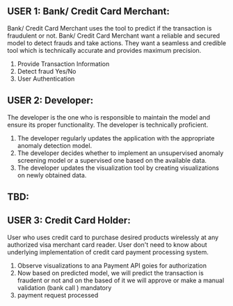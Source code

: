 ## USER 1: Bank/ Credit Card Merchant:

Bank/ Credit Card Merchant uses the tool to predict if the transaction is fraudulent or not. Bank/ Credit Card Merchant want a reliable and secured model to detect frauds and take actions. They want a seamless and credible tool which is technically accurate and provides maximum precision.

1. Provide Transaction Information
2. Detect fraud Yes/No
3. User Authentication

## USER 2: Developer:

The developer is the one who is responsible to maintain the model and ensure its proper functionality. The developer is technically proficient. 

1. The developer regularly updates the application with the appropriate anomaly detection model.
2. The developer decides whether to implement an unsupervised anomaly screening model or a supervised one based on the available data.
3. The developer updates the visualization tool by creating visualizations on newly obtained data.

## TBD:

## USER 3: Credit Card Holder:

User who uses credit card to purchase desired products wirelessly at any authorized visa merchant card reader. User don't need to know about underlying implementation of credit card payment processing system. 

1. Observe visualizations to ana
Payment API goies for authorization 
2. Now based on predicted model, we will predict the transaction is fraudent or not and on the based of it we will approve or make a manual validation (bank call ) mandatory
3. payment request processed